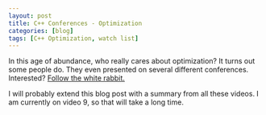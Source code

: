 ```yaml
---
layout: post
title: C++ Conferences - Optimization 
categories: [blog]
tags: [C++ Optimization, watch list]
---
```


In this age of abundance, who really cares about optimization? It turns out some people do. They even presented on several different conferences. 
Interested? [Follow the white rabbit.](https://www.youtube.com/playlist?list=PLj_YJdJ3zwup-HpcNwqzf18bgGNlhd3kt)

I will probably extend this blog post with a summary from all these videos. I am currently on video 9, so that will take a long time.
